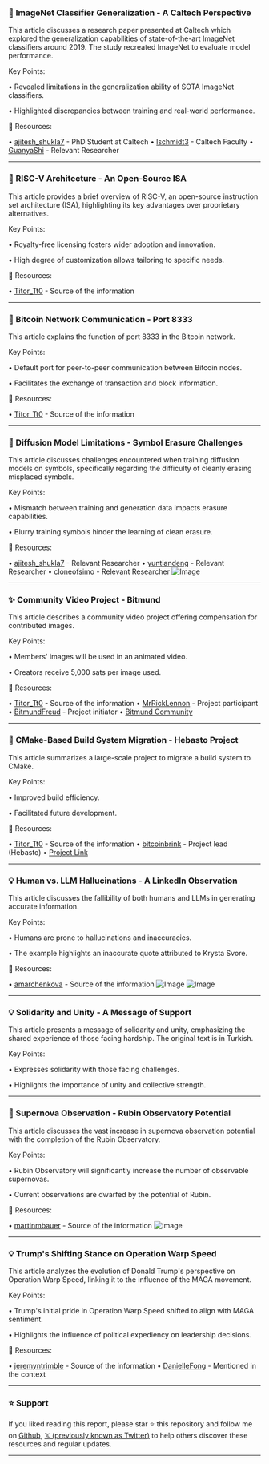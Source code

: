 ### 🤖 ImageNet Classifier Generalization - A Caltech Perspective

This article discusses a research paper presented at Caltech which explored the generalization capabilities of state-of-the-art ImageNet classifiers around 2019.  The study recreated ImageNet to evaluate model performance.


Key Points:

•  Revealed limitations in the generalization ability of SOTA ImageNet classifiers.

• Highlighted discrepancies between training and real-world performance.


🔗 Resources:

• [ajitesh_shukla7](https://x.com/ajitesh_shukla7) -  PhD Student at Caltech
• [lschmidt3](https://x.com/lschmidt3) - Caltech Faculty
• [GuanyaShi](https://x.com/GuanyaShi) - Relevant Researcher


---

### 🤖 RISC-V Architecture - An Open-Source ISA

This article provides a brief overview of RISC-V, an open-source instruction set architecture (ISA), highlighting its key advantages over proprietary alternatives.


Key Points:

• Royalty-free licensing fosters wider adoption and innovation.

• High degree of customization allows tailoring to specific needs.


🔗 Resources:

• [Titor_Tt0](https://x.com/Titor_Tt0) -  Source of the information


---

### 🤖 Bitcoin Network Communication - Port 8333

This article explains the function of port 8333 in the Bitcoin network.


Key Points:

• Default port for peer-to-peer communication between Bitcoin nodes.

• Facilitates the exchange of transaction and block information.


🔗 Resources:

• [Titor_Tt0](https://x.com/Titor_Tt0) - Source of the information


---

### 🤖 Diffusion Model Limitations - Symbol Erasure Challenges

This article discusses challenges encountered when training diffusion models on symbols, specifically regarding the difficulty of cleanly erasing misplaced symbols.


Key Points:

• Mismatch between training and generation data impacts erasure capabilities.

• Blurry training symbols hinder the learning of clean erasure.


🔗 Resources:

• [ajitesh_shukla7](https://x.com/ajitesh_shukla7) -  Relevant Researcher
• [yuntiandeng](https://x.com/yuntiandeng) - Relevant Researcher
• [cloneofsimo](https://x.com/cloneofsimo) - Relevant Researcher
![Image](https://pbs.twimg.com/ext_tw_video_thumb/1906650768498917376/pu/img/1f7sLoziq7CLVeUy.jpg)


---

### ✨ Community Video Project - Bitmund

This article describes a community video project offering compensation for contributed images.


Key Points:

• Members' images will be used in an animated video.

• Creators receive 5,000 sats per image used.


🔗 Resources:

• [Titor_Tt0](https://x.com/Titor_Tt0) - Source of the information
• [MrRickLennon](https://x.com/MrRickLennon) -  Project participant
• [BitmundFreud](https://x.com/BitmundFreud) -  Project initiator
• [Bitmund Community](https://x.com/i/communities/1865912377960489347)


---

### 🤖 CMake-Based Build System Migration - Hebasto Project

This article summarizes a large-scale project to migrate a build system to CMake.


Key Points:

• Improved build efficiency.

• Facilitated future development.


🔗 Resources:

• [Titor_Tt0](https://x.com/Titor_Tt0) - Source of the information
• [bitcoinbrink](https://x.com/bitcoinbrink) -  Project lead (Hebasto)
• [Project Link](https://t.co/7fgUxERHEd)


---

### 💡 Human vs. LLM Hallucinations - A LinkedIn Observation

This article discusses the fallibility of both humans and LLMs in generating accurate information.


Key Points:

• Humans are prone to hallucinations and inaccuracies.

•  The example highlights an inaccurate quote attributed to Krysta Svore.


🔗 Resources:

• [amarchenkova](https://x.com/amarchenkova) - Source of the information
![Image](https://pbs.twimg.com/media/GnJdvWdawAArHb_?format=jpg&name=900x900)
![Image](https://pbs.twimg.com/media/GnJdvXSbgAYulEJ?format=jpg&name=900x900)


---

### 💡 Solidarity and Unity - A Message of Support

This article presents a message of solidarity and unity, emphasizing the shared experience of those facing hardship.  The original text is in Turkish.


Key Points:

•  Expresses solidarity with those facing challenges.

• Highlights the importance of unity and collective strength.


---

### 🚀 Supernova Observation - Rubin Observatory Potential

This article discusses the vast increase in supernova observation potential with the completion of the Rubin Observatory.


Key Points:

• Rubin Observatory will significantly increase the number of observable supernovas.

•  Current observations are dwarfed by the potential of Rubin.


🔗 Resources:

• [martinmbauer](https://x.com/martinmbauer) - Source of the information
![Image](https://pbs.twimg.com/ext_tw_video_thumb/1906445421557231616/pu/img/KWTMRbZEm6FbYBLH.jpg)


---

### 💡 Trump's Shifting Stance on Operation Warp Speed

This article analyzes the evolution of Donald Trump's perspective on Operation Warp Speed, linking it to the influence of the MAGA movement.


Key Points:

• Trump's initial pride in Operation Warp Speed shifted to align with MAGA sentiment.

•  Highlights the influence of political expediency on leadership decisions.


🔗 Resources:

• [jeremyntrimble](https://x.com/jeremyntrimble) - Source of the information
• [DanielleFong](https://x.com/DanielleFong) - Mentioned in the context


---

### ⭐️ Support

If you liked reading this report, please star ⭐️ this repository and follow me on [Github](https://github.com/Drix10), [𝕏 (previously known as Twitter)](https://x.com/DRIX_10_) to help others discover these resources and regular updates.

---